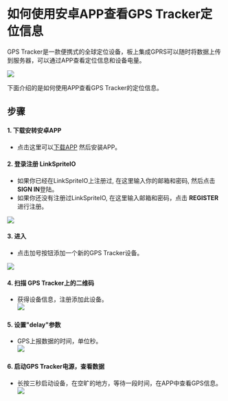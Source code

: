 # 如何使用安卓APP查看GPS Tracker定位信息

GPS Tracker是一款便携式的全球定位设备，板上集成GPRS可以随时将数据上传到服务器，可以通过APP查看定位信息和设备电量。

![](picture/gps.png)

下面介绍的是如何使用APP查看GPS Tracker的定位信息。

## 步骤

#### 1. 下载安转安卓APP
* 点击这里可以[下载APP](https://github.com/delongqilinksprite/gpschina.git) 然后安装APP。


#### 2. 登录注册 LinkSpriteIO
* 如果你已经在LinkSpriteIO上注册过, 在这里输入你的邮箱和密码, 然后点击 **SIGN IN**登陆。 
* 如果你还没有注册过LinkSpriteIO, 在这里输入邮箱和密码，点击 **REGISTER** 进行注册。

![](picture/login.png)

#### 3. 进入
* 点击加号按钮添加一个新的GPS Tracker设备。

![](picture/gpslist.png)

#### 4. 扫描 GPS Tracker上的二维码  
* 获得设备信息，注册添加此设备。  
![](picture/qr.png)

#### 5. 设置"delay"参数
* GPS上报数据的时间，单位秒。  
![](picture/delay.png)  

#### 6.  启动GPS Tracker电源，查看数据  
* 长按三秒启动设备，在空旷的地方，等待一段时间，在APP中查看GPS信息。
![](picture/location.png)
